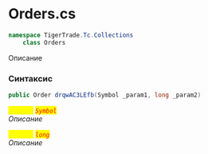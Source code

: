 
# Orders.cs
```csharp
namespace TigerTrade.Tc.Collections  
    class Orders
```

Описание

### Синтаксис
```csharp
public Order drqwAC3LEfb(Symbol _param1, long _param2)
```

<mark style="color:yellow;">`_param1`</mark> <mark style="color:red;">*`Symbol`*</mark>  
 *Описание*  
  
<mark style="color:yellow;">`_param2`</mark> <mark style="color:red;">*`long`*</mark>  
 *Описание*  
  

                    
                    